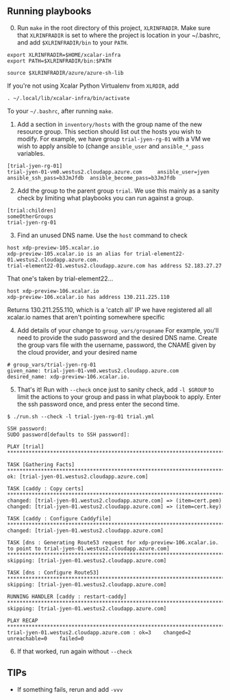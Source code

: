 ## Running playbooks

0. Run `make` in the root directory of this project, `XLRINFRADIR`. Make
sure that `XLRINFRADIR` is set to where the project is location in your
~/.bashrc, and add `$XLRINFRADIR/bin` to your `PATH`.

```
export XLRINFRADIR=$HOME/xcalar-infra
export PATH=$XLRINFRADIR/bin:$PATH

source $XLRINFRADIR/azure/azure-sh-lib

```

If you're not using Xcalar Python Virtualenv from `XLRDIR`, add
```
. ~/.local/lib/xcalar-infra/bin/activate
```
To your `~/.bashrc`, after running `make`.


1. Add a section in `inventory/hosts` with the group name of the new resource group. This
section should list out the hosts you wish to modify. For example, we have group
`trial-jyen-rg-01` with a VM we wish to apply ansible to (change `ansible_user` and `ansible_*_pass`
variables.

```
[trial-jyen-rg-01]
trial-jyen-01-vm0.westus2.cloudapp.azure.com     ansible_user=jyen  ansible_ssh_pass=b3JmJfdb  ansible_become_pass=b3JmJfdb
```

2. Add the group to the parent group `trial`. We use this mainly as a sanity
check by limiting what playbooks you can run against a group.

```
[trial:children]
someOtherGroups
trial-jyen-rg-01
```

3. Find an unused DNS name.  Use the `host` command to check

```
host xdp-preview-105.xcalar.io
xdp-preview-105.xcalar.io is an alias for trial-element22-01.westus2.cloudapp.azure.com.
trial-element22-01.westus2.cloudapp.azure.com has address 52.183.27.27
```

That one's taken by trial-element22...


```
host xdp-preview-106.xcalar.io
xdp-preview-106.xcalar.io has address 130.211.225.110
```

Returns 130.211.255.110, which is a 'catch all' IP we have registered all all xcalar.io names
that aren't pointing somewhere specific


4. Add details of your change to `group_vars/groupname` For example, you'll need
to provide the sudo password and the desired DNS name.  Create the group vars file
with the username, password, the CNAME given by the cloud provider, and your desired name

```
# group_vars/trial-jyen-rg-01
given_name: trial-jyen-01-vm0.westus2.cloudapp.azure.com
desired_name: xdp-preview-106.xcalar.io.
```

5. That's it! Run with `--check` once just to sanity check, add `-l $GROUP` to limit the
actions to your group and pass in what playbook to apply. Enter the ssh password once,
and press enter the second time.


```
$ ./run.sh --check -l trial-jyen-rg-01 trial.yml

SSH password:
SUDO password[defaults to SSH password]:

PLAY [trial] *****************************************************************************************************************************************************************************************************************************************************************************************************************************************************************************************************************************

TASK [Gathering Facts] *******************************************************************************************************************************************************************************************************************************************************************************************************************************************************************************************************************
ok: [trial-jyen-01.westus2.cloudapp.azure.com]

TASK [caddy : Copy certs] ****************************************************************************************************************************************************************************************************************************************************************************************************************************************************************************************************************
changed: [trial-jyen-01.westus2.cloudapp.azure.com] => (item=cert.pem)
changed: [trial-jyen-01.westus2.cloudapp.azure.com] => (item=cert.key)

TASK [caddy : Configure Caddyfile] *******************************************************************************************************************************************************************************************************************************************************************************************************************************************************************************************************
changed: [trial-jyen-01.westus2.cloudapp.azure.com]

TASK [dns : Generating Route53 request for xdp-preview-106.xcalar.io. to point to trial-jyen-01.westus2.cloudapp.azure.com] **************************************************************************************************************************************************************************************************************************************************************************************************************
skipping: [trial-jyen-01.westus2.cloudapp.azure.com]

TASK [dns : Configure Route53] ***********************************************************************************************************************************************************************************************************************************************************************************************************************************************************************************************************
skipping: [trial-jyen-01.westus2.cloudapp.azure.com]

RUNNING HANDLER [caddy : restart-caddy] **************************************************************************************************************************************************************************************************************************************************************************************************************************************************************************************************
skipping: [trial-jyen-01.westus2.cloudapp.azure.com]

PLAY RECAP *******************************************************************************************************************************************************************************************************************************************************************************************************************************************************************************************************************************
trial-jyen-01.westus2.cloudapp.azure.com : ok=3    changed=2    unreachable=0    failed=0

```


6. If that worked, run again without `--check`

## TIPs

- If something fails, rerun and add `-vvv`
